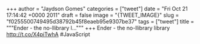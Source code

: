 
+++
author = "Jaydson Gomes"
categories = ["tweet"]
date = "Fri Oct 21 17:14:42 +0000 2011"
draft = false
image = "{TWEET_IMAGE}"
slug = "f0255500749495d38792b45f8eaeb95e9307be37"
tags = ["tweet"]
title = """Ender - the no-llibrary l..."""
+++
Ender - the no-llibrary library http://t.co/X4piTwhA #JavaScript
